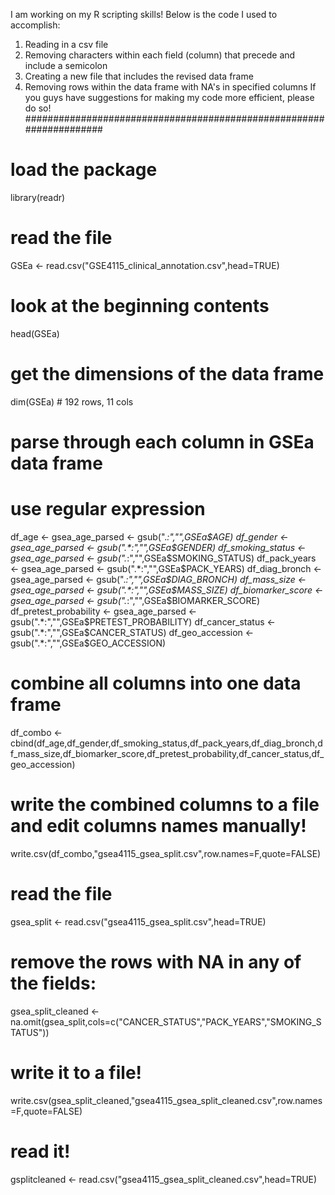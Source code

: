 I am working on my R scripting skills!
Below is the code I used to accomplish:
1. Reading in a csv file
2. Removing characters within each field (column) that precede and include a semicolon
3. Creating a new file that includes the revised data frame
4. Removing rows within the data frame with NA's in specified columns
If you guys have suggestions for making my code more efficient, please do so!
####################################################################

# load the package
library(readr)
# read the file
GSEa <- read.csv("GSE4115_clinical_annotation.csv",head=TRUE)
# look at the beginning contents
head(GSEa)
# get the dimensions of the data frame
dim(GSEa) # 192 rows, 11 cols

# parse through each column in GSEa data frame 
# use regular expression 
df_age <- gsea_age_parsed <- gsub(".*:","",GSEa$AGE)
df_gender <- gsea_age_parsed <- gsub(".*:","",GSEa$GENDER)
df_smoking_status <- gsea_age_parsed <- gsub(".*:","",GSEa$SMOKING_STATUS)
df_pack_years <- gsea_age_parsed <- gsub(".*:","",GSEa$PACK_YEARS)
df_diag_bronch <- gsea_age_parsed <- gsub(".*:","",GSEa$DIAG_BRONCH)
df_mass_size <- gsea_age_parsed <- gsub(".*:","",GSEa$MASS_SIZE)
df_biomarker_score <- gsea_age_parsed <- gsub(".*:","",GSEa$BIOMARKER_SCORE)
df_pretest_probability <- gsea_age_parsed <- gsub(".*:","",GSEa$PRETEST_PROBABILITY)
df_cancer_status <- gsub(".*:","",GSEa$CANCER_STATUS)
df_geo_accession <- gsub(".*:","",GSEa$GEO_ACCESSION)

# combine all columns into one data frame
df_combo <-cbind(df_age,df_gender,df_smoking_status,df_pack_years,df_diag_bronch,df_mass_size,df_biomarker_score,df_pretest_probability,df_cancer_status,df_geo_accession)

# write the combined columns to a file and edit columns names manually!
write.csv(df_combo,"gsea4115_gsea_split.csv",row.names=F,quote=FALSE)

# read the file
gsea_split <- read.csv("gsea4115_gsea_split.csv",head=TRUE) 
# remove the rows with NA in any of the fields:
gsea_split_cleaned <- na.omit(gsea_split,cols=c("CANCER_STATUS","PACK_YEARS","SMOKING_STATUS"))

# write it to a file!
write.csv(gsea_split_cleaned,"gsea4115_gsea_split_cleaned.csv",row.names=F,quote=FALSE)

# read it!
gsplitcleaned <- read.csv("gsea4115_gsea_split_cleaned.csv",head=TRUE)





